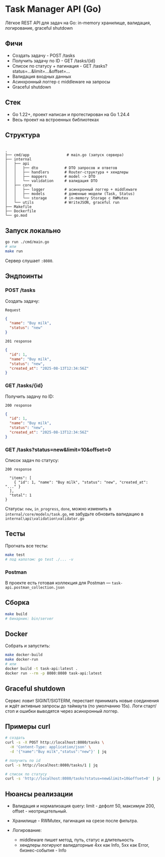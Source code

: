 # Task Manager API (Go)

Лёгкое REST API для задач на Go: in-memory хранилище, валидация, логирование, graceful shutdown

## Фичи

- Создать задачу - POST /tasks
- Получить задачу по ID - GET /tasks/{id}
- Список по статусу + пагинация - GET /tasks?status=...&limit=...&offset=...
- Валидация входных данных
- Асинхронный логгер с middleware на запросы
- Graceful shutdown

## Стек

- Go 1.22+, проект написан и протестирован на Go 1.24.4 
- Весь проект на встроенных библиотеках

## Структура

```

.
├── cmd/app                 # main.go (запуск сервера)
├── internal
│   ├── api
│   │   ├── dto            # DTO запросов и ответов
│   │   ├── handlers       # Router-структура + хендлеры
│   │   ├── mappers        # model -> DTO
│   │   └── validation     # валидация DTO
│   ├── core
│   │   ├── logger         # асинхронный логгер + middleware
│   │   ├── models         # доменные модели (Task, Status)
│   │   └── storage        # in-memory Storage с RWMutex
│   └── utils              # WriteJSON, graceful run
├── Makefile
├── Dockerfile
└── go.mod

```

## Запуск локально

```bash
go run ./cmd/main.go
# или
make run
````

Сервер слушает `:8080`.

## Эндпоинты

### POST /tasks

Создать задачу:

`Request`

```json
{
  "name": "Buy milk",
  "status": "new"
}
```

`201 response`

```json
{
  "id": 1,
  "name": "Buy milk",
  "status": "new",
  "created_at": "2025-08-13T12:34:56Z"
}
```

### GET /tasks/{id}

Получить задачу по ID:

`200 response`

```json
{
  "id": 1,
  "name": "Buy milk",
  "status": "new",
  "created_at": "2025-08-13T12:34:56Z"
}
```

### GET /tasks?status=new\&limit=10\&offset=0

Список задач по статусу:

`200 response`

```json{
  "items": [
    { "id": 1, "name": "Buy milk", "status": "new", "created_at": "..." }
  ],
  "total": 1
}
```

Статусы: `new`, `in_progress`, `done`, можно изменить в `internal/core/models/task.go`, не забудьте обновить валидацию в `internal\api\validation\validator.go`

## Тесты

Прогнать все тесты:

```bash
make test
# под капотом: go test ./... -v
```

### Postman

В проекте есть готовая коллекция для Postman — `task-api.postman_collection.json`

## Сборка

```bash
make build
# бинарник: bin/server
```

## Docker

Собрать и запустить:

```bash
make docker-build
make docker-run
# или
docker build -t task-api:latest .
docker run --rm -p 8080:8080 task-api:latest
```

## Graceful shutdown

Сервис ловит SIGINT/SIGTERM, перестает принимать новые соединения и ждёт активные запросы до таймаута (по умолчанию 15s). Логи старт/стоп и ошибки выводятся через асинхронный логгер.

## Примеры curl

```bash
# создать
curl -s -X POST http://localhost:8080/tasks \
  -H 'Content-Type: application/json' \
  -d '{"name":"Buy milk","status":"new"}' | jq

# получить по id
curl -s http://localhost:8080/tasks/1 | jq

# список по статусу
curl -s 'http://localhost:8080/tasks?status=new&limit=10&offset=0' | jq
```

## Нюансы реализации

* Валидация и нормализация query: limit - дефолт 50, максимум 200, offset - неотрицательный.
* Хранилище - RWMutex, пагинация на срезе после фильтра.
* Логирование:

    * middleware пишет метод, путь, статус и длительность
    * хендлеры логируют валидаторные 4xx как Info, 5xx как Error, бизнес-события - Info
